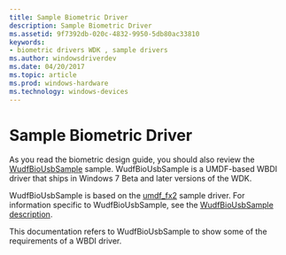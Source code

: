 ```yaml
---
title: Sample Biometric Driver
description: Sample Biometric Driver
ms.assetid: 9f7392db-020c-4832-9950-5db80ac33810
keywords:
- biometric drivers WDK , sample drivers
ms.author: windowsdriverdev
ms.date: 04/20/2017
ms.topic: article
ms.prod: windows-hardware
ms.technology: windows-devices
---
```


# Sample Biometric Driver


As you read the biometric design guide, you should also review the [WudfBioUsbSample](https://github.com/Microsoft/Windows-driver-samples/tree/master/biometrics/driver) sample. WudfBioUsbSample is a UMDF-based WBDI driver that ships in Windows 7 Beta and later versions of the WDK.

WudfBioUsbSample is based on the [umdf\_fx2](https://github.com/Microsoft/Windows-driver-samples/tree/3528ffbb369fa0611aefd14c97bdd6ac5ee50c41/usb/umdf_fx2) sample driver. For information specific to WudfBioUsbSample, see the [WudfBioUsbSample description](https://github.com/Microsoft/Windows-driver-samples/tree/master/biometrics).

This documentation refers to WudfBioUsbSample to show some of the requirements of a WBDI driver.

 

 





